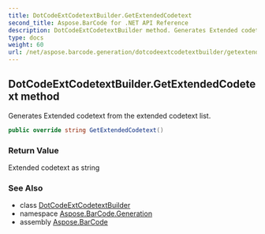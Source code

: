```yaml
---
title: DotCodeExtCodetextBuilder.GetExtendedCodetext
second_title: Aspose.BarCode for .NET API Reference
description: DotCodeExtCodetextBuilder method. Generates Extended codetext from the extended codetext list
type: docs
weight: 60
url: /net/aspose.barcode.generation/dotcodeextcodetextbuilder/getextendedcodetext/
---
```

## DotCodeExtCodetextBuilder.GetExtendedCodetext method

Generates Extended codetext from the extended codetext list.

```csharp
public override string GetExtendedCodetext()
```

### Return Value

Extended codetext as string

### See Also

* class [DotCodeExtCodetextBuilder](../)
* namespace [Aspose.BarCode.Generation](../../dotcodeextcodetextbuilder/)
* assembly [Aspose.BarCode](../../../)


